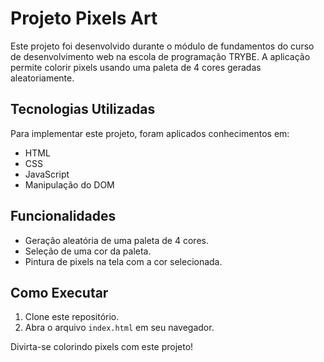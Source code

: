 # Projeto Pixels Art

Este projeto foi desenvolvido durante o módulo de fundamentos do curso de desenvolvimento web na escola de programação TRYBE. A aplicação permite colorir pixels usando uma paleta de 4 cores geradas aleatoriamente.

## Tecnologias Utilizadas

Para implementar este projeto, foram aplicados conhecimentos em:

- HTML
- CSS
- JavaScript
- Manipulação do DOM

## Funcionalidades

- Geração aleatória de uma paleta de 4 cores.
- Seleção de uma cor da paleta.
- Pintura de pixels na tela com a cor selecionada.

## Como Executar

1. Clone este repositório.
2. Abra o arquivo `index.html` em seu navegador.

Divirta-se colorindo pixels com este projeto!
